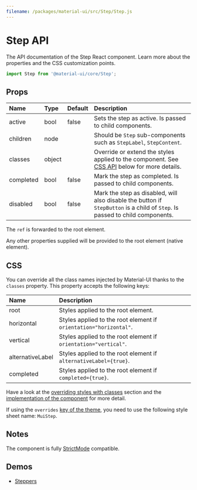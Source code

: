 ```yaml
---
filename: /packages/material-ui/src/Step/Step.js
---
```


<!--- This documentation is automatically generated, do not try to edit it. -->

# Step API

<p class="description">The API documentation of the Step React component. Learn more about the properties and the CSS customization points.</p>

```js
import Step from '@material-ui/core/Step';
```



## Props

| Name | Type | Default | Description |
|:-----|:-----|:--------|:------------|
| <span class="prop-name">active</span> | <span class="prop-type">bool</span> | <span class="prop-default">false</span> | Sets the step as active. Is passed to child components. |
| <span class="prop-name">children</span> | <span class="prop-type">node</span> |  | Should be `Step` sub-components such as `StepLabel`, `StepContent`. |
| <span class="prop-name">classes</span> | <span class="prop-type">object</span> |  | Override or extend the styles applied to the component. See [CSS API](#css) below for more details. |
| <span class="prop-name">completed</span> | <span class="prop-type">bool</span> | <span class="prop-default">false</span> | Mark the step as completed. Is passed to child components. |
| <span class="prop-name">disabled</span> | <span class="prop-type">bool</span> | <span class="prop-default">false</span> | Mark the step as disabled, will also disable the button if `StepButton` is a child of `Step`. Is passed to child components. |

The `ref` is forwarded to the root element.

Any other properties supplied will be provided to the root element (native element).

## CSS

You can override all the class names injected by Material-UI thanks to the `classes` property.
This property accepts the following keys:


| Name | Description |
|:-----|:------------|
| <span class="prop-name">root</span> | Styles applied to the root element.
| <span class="prop-name">horizontal</span> | Styles applied to the root element if `orientation="horizontal"`.
| <span class="prop-name">vertical</span> | Styles applied to the root element if `orientation="vertical"`.
| <span class="prop-name">alternativeLabel</span> | Styles applied to the root element if `alternativeLabel={true}`.
| <span class="prop-name">completed</span> | Styles applied to the root element if `completed={true}`.

Have a look at the [overriding styles with classes](/customization/components/#overriding-styles-with-classes) section
and the [implementation of the component](https://github.com/mui-org/material-ui/blob/next/packages/material-ui/src/Step/Step.js)
for more detail.

If using the `overrides` [key of the theme](/customization/themes/#css),
you need to use the following style sheet name: `MuiStep`.

## Notes

The component is fully [StrictMode](https://reactjs.org/docs/strict-mode.html) compatible.

## Demos

- [Steppers](/components/steppers/)

